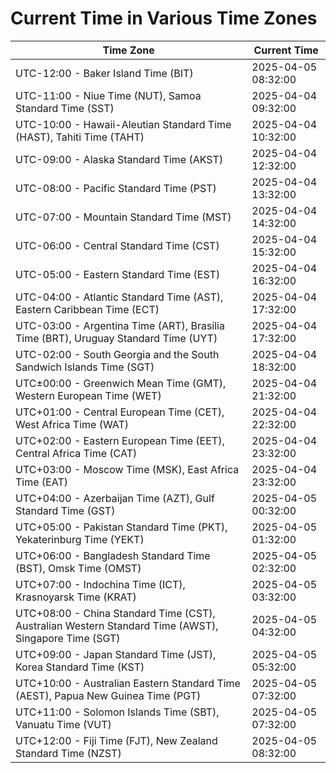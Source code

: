 # Current Time in Various Time Zones

| Time Zone | Current Time |
|-----------|--------------|
| UTC-12:00 - Baker Island Time (BIT) | 2025-04-05 08:32:00 |
| UTC-11:00 - Niue Time (NUT), Samoa Standard Time (SST) | 2025-04-04 09:32:00 |
| UTC-10:00 - Hawaii-Aleutian Standard Time (HAST), Tahiti Time (TAHT) | 2025-04-04 10:32:00 |
| UTC-09:00 - Alaska Standard Time (AKST) | 2025-04-04 12:32:00 |
| UTC-08:00 - Pacific Standard Time (PST) | 2025-04-04 13:32:00 |
| UTC-07:00 - Mountain Standard Time (MST) | 2025-04-04 14:32:00 |
| UTC-06:00 - Central Standard Time (CST) | 2025-04-04 15:32:00 |
| UTC-05:00 - Eastern Standard Time (EST) | 2025-04-04 16:32:00 |
| UTC-04:00 - Atlantic Standard Time (AST), Eastern Caribbean Time (ECT) | 2025-04-04 17:32:00 |
| UTC-03:00 - Argentina Time (ART), Brasília Time (BRT), Uruguay Standard Time (UYT) | 2025-04-04 17:32:00 |
| UTC-02:00 - South Georgia and the South Sandwich Islands Time (SGT) | 2025-04-04 18:32:00 |
| UTC±00:00 - Greenwich Mean Time (GMT), Western European Time (WET) | 2025-04-04 21:32:00 |
| UTC+01:00 - Central European Time (CET), West Africa Time (WAT) | 2025-04-04 22:32:00 |
| UTC+02:00 - Eastern European Time (EET), Central Africa Time (CAT) | 2025-04-04 23:32:00 |
| UTC+03:00 - Moscow Time (MSK), East Africa Time (EAT) | 2025-04-04 23:32:00 |
| UTC+04:00 - Azerbaijan Time (AZT), Gulf Standard Time (GST) | 2025-04-05 00:32:00 |
| UTC+05:00 - Pakistan Standard Time (PKT), Yekaterinburg Time (YEKT) | 2025-04-05 01:32:00 |
| UTC+06:00 - Bangladesh Standard Time (BST), Omsk Time (OMST) | 2025-04-05 02:32:00 |
| UTC+07:00 - Indochina Time (ICT), Krasnoyarsk Time (KRAT) | 2025-04-05 03:32:00 |
| UTC+08:00 - China Standard Time (CST), Australian Western Standard Time (AWST), Singapore Time (SGT) | 2025-04-05 04:32:00 |
| UTC+09:00 - Japan Standard Time (JST), Korea Standard Time (KST) | 2025-04-05 05:32:00 |
| UTC+10:00 - Australian Eastern Standard Time (AEST), Papua New Guinea Time (PGT) | 2025-04-05 07:32:00 |
| UTC+11:00 - Solomon Islands Time (SBT), Vanuatu Time (VUT) | 2025-04-05 07:32:00 |
| UTC+12:00 - Fiji Time (FJT), New Zealand Standard Time (NZST) | 2025-04-05 08:32:00 |
